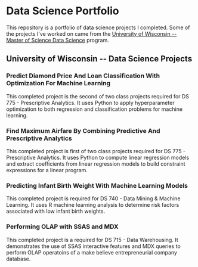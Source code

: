 # Data Science Portfolio

This repository is a portfolio of data science projects I completed.  Some of the projects I've worked on came from the [University of Wisconsin  -- Master of Science Data Science](https://datasciencedegree.wisconsin.edu/) program.


## University of Wisconsin -- Data Science Projects
### Predict Diamond Price And Loan Classification With Optimization For Machine Learning
This completed project is the second of two class projects required for DS 775 - Prescriptive Analytics. It uses Python to apply hyperparameter optimization to both regression and classification problems for machine learning.

### Find Maximum Airfare By Combining Predictive And Prescriptive Analytics
This completed project is first of two class projects required for DS 775 - Prescriptive Analytics. It uses Python to compute linear regression models and extract coefficients from linear regression models to build constraint expressions for a linear program.

### Predicting Infant Birth Weight With Machine Learning Models
This completed project is required for DS 740 - Data Mining & Machine Learning. It uses R machine learning analysis to determine risk factors associated with low infant birth weights.

### Performing OLAP with SSAS and MDX	
This completed project is a required for DS 715 - Data Warehousing. It demonstrates the use of SSAS interactive features and MDX queries to perform OLAP operatoins of a make believe entrepreneurial company database.
